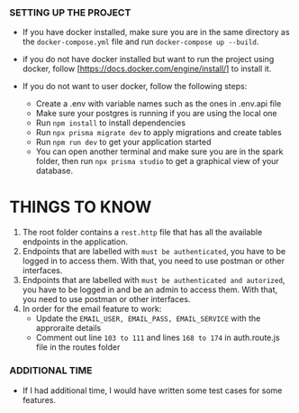 ### SETTING UP THE PROJECT

- If you have docker installed, make sure you are in the same directory as the ```docker-compose.yml``` file and run ```docker-compose up --build```.

- if you do not have docker installed but want to run the project using docker, follow [https://docs.docker.com/engine/install/] to install it.

- If you do not want to user docker, follow the following steps:
    * Create a .env with variable names such as the ones in .env.api file
    * Make sure your postgres is running if you are using the local one
    * Run ```npm install``` to install dependencies
    * Run ```npx prisma migrate dev``` to apply migrations and create tables
    * Run ```npm run dev``` to get your application started
    * You can open another terminal and make sure you are in the spark folder, then run ```npx prisma studio``` to get a graphical view of your database.

# THINGS TO KNOW
1. The root folder contains a ```rest.http``` file that has all the available endpoints in the application.
2. Endpoints that are labelled with ```must be authenticated```, you have to be logged in to access them. With that, you need to use postman or other interfaces.
3. Endpoints that are labelled with ```must be authenticated and autorized```, you have to be logged in and be an admin to access them. With that, you need to use postman or other interfaces.
4. In order for the email feature to work:
    * Update the ```EMAIL_USER, EMAIL_PASS, EMAIL_SERVICE``` with the approraite details
    * Comment out line ```103 to 111```  and lines ```168 to 174``` in auth.route.js file in the routes folder

### ADDITIONAL TIME
- If I had additional time, I would have written some test cases for some features.